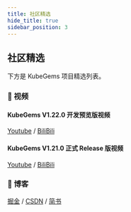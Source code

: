 ```yaml
---
title: 社区精选
hide_title: true
sidebar_position: 3
---
```


## 社区精选

下方是 KubeGems 项目精选列表。



### 🎥 视频

#### KubeGems V1.22.0 开发预览版视频
[Youtube](https://www.youtube.com/watch?v=Av0DzNLm96c&ab_channel=LinkMa) / [BiliBili](https://www.bilibili.com/video/BV1Kd4y1G7P8?spm_id_from=333.337.search-card.all.click&vd_source=456cb5fb87a481420dad8d1e94a0c97b&t=11.0)

#### KubeGems V1.21.0 正式 Release 版视频
[Youtube](https://www.youtube.com/watch?v=xRP_RnX6y1A&ab_channel=LinkMa) / [BiliBili](https://www.bilibili.com/video/BV1Sf4y1d7nr?spm_id_from=333.337.search-card.all.click&vd_source=456cb5fb87a481420dad8d1e94a0c97b&t=12.0)

### 📝 博客

[掘金](https://juejin.cn/user/3218961614770414) / [CSDN](https://blog.csdn.net/weixin_49366475?type=blog) / [简书](https://www.jianshu.com/users/732d97337566/timeline)
 
<!-- ### 🏢 企业


| 公司 | 介绍 |
| --- | --- |
|[CloudMinds](https://cloudminds.com)| Operator of cloud-based systems for intelligent robots | -->